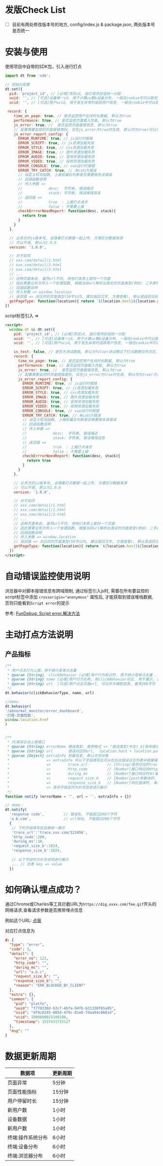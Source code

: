 # 发版Check List
- [ ] 目前有两处修改版本号的地方, config/index.js & package.json, 两处版本号是否统一

# 安装与使用
使用项目中自带的SDK包，引入进行打点
```js
import dt from 'sdk';

// 初始化配置
dt.set({
  pid: 'project_id', // [必填]项目id, 由灯塔项目组统一分配
  uuid: '', // [可选]设备唯一id, 用于计算uv数&设备分布. 一般在cookie中可以取到, 没有uuid可用设备mac/idfa/imei替代. 或者在storage的key中存入随机数字, 模拟设备唯一id.
  ucid: '', // [可选]用户ucid, 用于发生异常时追踪用户信息, 一般在cookie中可以取到, 没有可传空字符串

 record: {
    time_on_page: true, // 是否监控用户在线时长数据, 默认为true
    performance: true, // 是否监控页面载入性能, 默认为true
    js_error: true, //  是否监控页面报错信息, 默认为true
    // 配置需要监控的页面报错类别, 仅在js_error为true时生效, 默认均为true(可以将配置改为false, 以屏蔽不需要上报的错误类别)
    js_error_report_config: {
      ERROR_RUNTIME: true, // js运行时报错
      ERROR_SCRIPT: true, // js资源加载失败
      ERROR_STYLE: true, // css资源加载失败
      ERROR_IMAGE: true, // 图片资源加载失败
      ERROR_AUDIO: true, // 音频资源加载失败
      ERROR_VIDEO: true, // 视频资源加载失败
      ERROR_CONSOLE: true, // vue运行时报错
      ERROR_TRY_CATCH: true, // 未catch错误
      // 自定义检测函数, 上报前最后判断是否需要报告该错误
      // 回调函数说明
      // 传入参数 => 
      //            desc:  字符串, 错误描述
      //            stack: 字符串, 错误堆栈信息
      // 返回值 =>  
      //            true  : 上报打点请求
      //            false : 不需要上报
      checkErrrorNeedReport: function(desc, stack){
        return true
      }
    }
  },

  // 业务方的js版本号, 会随着打点数据一起上传, 方便区分数据来源
  // 可以不填, 默认为1.0.0
  version: '1.0.0',

  // 对于如同
  // xxx.com/detail/1.html
  // xxx.com/detail/2.html
  // xxx.com/detail/3.html
  // ...
  // 这种页面来说, 虽然url不同, 但他们本质上是同一个页面
  // 因此需要业务方传入一个处理函数, 根据当前url解析出真实的页面类型(例如: 二手房列表/经纪人详情页), 以便灯塔系统对错误来源进行分类
  // 回调函数说明
  // 传入参数 => window.location
  // 返回值 => 对应的的页面类型(50字以内, 建议返回汉字, 方便查看), 默认是返回当前页面的url
  getPageType: function(location){ return `${location.host}${location.pathname}` }
})

```

script标签引入 =>
```html
<script>
  window.dt && dt.set({
    pid: 'project_id', // [必填]项目id, 由灯塔项目组统一分配
    uuid: '', // [可选]设备唯一id, 用于计算uv数&设备分布. 一般在cookie中可以取到, 没有uuid可用设备mac/idfa/imei替代. 或者在storage的key中存入随机数字, 模拟设备唯一id.
    ucid: '', // [可选]用户ucid, 用于发生异常时追踪用户信息, 一般在cookie中可以取到, 没有可传空字符串

    is_test: false, // 是否为测试数据, 默认为false(测试模式下打点数据仅供浏览, 不会展示在系统中)
    record: {
      time_on_page: true, // 是否监控用户在线时长数据, 默认为true
      performance: true, // 是否监控页面载入性能, 默认为true
      js_error: true, //  是否监控页面报错信息, 默认为true
      // 配置需要监控的页面报错类别, 仅在js_error为true时生效, 默认均为true(可以将配置改为false, 以屏蔽不需要上报的错误类别)
      js_error_report_config: {
        ERROR_RUNTIME: true, // js运行时报错
        ERROR_SCRIPT: true, // js资源加载失败
        ERROR_STYLE: true, // css资源加载失败
        ERROR_IMAGE: true, // 图片资源加载失败
        ERROR_AUDIO: true, // 音频资源加载失败
        ERROR_VIDEO: true, // 视频资源加载失败
        ERROR_CONSOLE: true, // vue运行时报错
        ERROR_TRY_CATCH: true, // 未catch错误
        // 自定义检测函数, 上报前最后判断是否需要报告该错误
        // 回调函数说明
        // 传入参数 => 
        //            desc:  字符串, 错误描述
        //            stack: 字符串, 错误堆栈信息
        // 返回值 =>  
        //            true  : 上报打点请求
        //            false : 不需要上报
        checkErrrorNeedReport: function(desc, stack){
          return true
        }
      }
    },

    // 业务方的js版本号, 会随着打点数据一起上传, 方便区分数据来源
    // 可以不填, 默认为1.0.0
    version: '1.0.0',

    // 对于如同
    // xxx.com/detail/1.html
    // xxx.com/detail/2.html
    // xxx.com/detail/3.html
    // ...
    // 这种页面来说, 虽然url不同, 但他们本质上是同一个页面
    // 因此需要业务方传入一个处理函数, 根据当前url解析出真实的页面类型(例如: 二手房列表/经纪人详情页), 以便灯塔系统对错误来源进行分类
    // 回调函数说明
    // 传入参数 => window.location
    // 返回值 => 对应的的页面类型(50字以内, 建议返回汉字, 方便查看), 默认是返回当前页面的url
    getPageType: function(location){ return `${location.host}${location.pathname}` }
  })
</script>

```

# 自动错误监控使用说明

浏览器中对脚本报错信息有跨域限制, 通过标签引入js时, 需要在所有要监控的script标签中添加 `crossorigin="anonymous"` 属性后, 才能获取到错误堆栈数据, 否则只能看到`Script error`的提示

参考: [FunDebug: Script error.解决方法](https://blog.fundebug.com/2017/04/07/solve-script-error/)

# 主动打点方法说明

##  产品指标
```js
/**
 * 用户点击行为上报，用于统计菜单点击量
 * @param {String}  clickBehavior [必填]用户行为标识符, 用于统计菜单点击量 , 最多50字符( menu/click/button/...)
 * @param {String} name [必填]用户行为名称, 和clickBehavior对应, 用于展示, 建议传中文, 最多50字符
 * @param {String} url  [可选]用户点击页面url, 可以作为辅助信息, 最多200字符
 */
dt.behavior(clickBehaviorType, name, url)

//demo:
dt.behavior(
'/abnormal_monitor/error_dashboard',
'灯塔-页面性能',
window.location.href
)


/**
 * JS错误主动上报接口
 * @param {String} errorName 错误类型, 推荐格式 => "错误类型(中文)_${具体错误名}", 最长200字
 * @param {String} url       错误对应的url,  location.host + location.pathname, 不包括get参数(get参数可以转成json后放在detail中), 最长200个字
 * @param {Object} extraInfo 附属信息, 默认为空对象
 *                 => extraInfo 中以下字段填写后可以在后台错误日志列表中直接展示
 *                 =>        trace_url         // [String]请求对应的trace系统查看地址, 例如: trace系统url + trace_id
 *                 =>        http_code         // [Number]接口响应的Http状态码，
 *                 =>        during_ms         // [Number]接口响应时长(毫秒)
 *                 =>        request_size_b    // [Number]post参数体积, 单位b
 *                 =>        response_size_b   // [Number]响应值体积, 单位b
 *                 => 其余字段会作为补充信息进行展示
 */
function notify (errorName = '', url = '', extraInfo = {}) 

// demo：
dt.notify(
  'response code',         // 错误名, 不能超过200个字符
  'a.b.com',               // url地址, 不能超过200个字符
  {
   // 下列字段填写后会被统一展示 
   'trace_url':'trace.xxx.com/123456',
   'http_code':200,        
   'during_ms':10,         
   'request_size_b':1024,  
   'response_size_b':1024, 
   
   // 以下字段作为补充说明进行展示
   ... // 任意 key => value
  })
```


# 如何确认埋点成功？
通过Chrome或Charles等工具拦截URL为`https://dig.xxxx.com/fee.gif`开头的网络请求,查看请求参数是否携带埋点信息

例如这个URL:
[点我](https://dig.xxxxx.com/fee.gif?d=%7B%22type%22%3A%22error%22%2C%22code%22%3A3%2C%22detail%22%3A%7B%22error_no%22%3A122%2C%22http_code%22%3A%22%22%2C%22during_ms%22%3A%22%22%2C%22url%22%3A%22a.b.c%22%2C%22request_size_b%22%3A%22%22%2C%22response_size_b%22%3A%22%22%2C%22reason%22%3A%22ERR_BLOCKED_BY_CLIENT%22%7D%2C%22extra%22%3A%7B%7D%2C%22common%22%3A%7B%22pid%22%3A%22platfe_saas%22%2C%22uuid%22%3A%22f770330d-b2c7-4bfa-94fb-b31338f65a85%22%2C%22ssid%22%3A%22df9c0245-005d-479c-81e0-7daa94c0681d%22%2C%22ucid%22%3A1000000023100106%2C%22timestamp%22%3A1537431733127%7D%2C%22msg%22%3A%22%22%7D)

对应打点信息为
```json
d: {
  "type": "error",
  "code": 3,
  "detail": {
    "error_no": 122,
    "http_code": "",
    "during_ms": "",
    "url": "a.b.c",
    "request_size_b": "",
    "response_size_b": "",
    "reason": "ERR_BLOCKED_BY_CLIENT"
  },
  "extra": {},
  "common": {
    "pid": "platfe",
    "uuid": "f770330d-b2c7-4bfa-94fb-b31338f65a85",
    "ssid": "df9c0245-005d-479c-81e0-7daa94c0681d",
    "ucid": 1000000023100106,
    "timestamp": 1537431733127
  },
  "msg": ""
}
```
# 数据更新周期

<table>
<thead>
<th>数据项</th>
<th>更新周期</th>
</thead>
<tbody>
<tr>
  <td>页面异常</td>
  <td>5分钟</td>
</tr>
<tr>
  <td>页面性能指标</td>
  <td>15分钟</td>
</tr>
<tr>
  <td>用户停留时长</td>
  <td>15分钟</td>
</tr>
<tr>
  <td>新用户数</td>
  <td>1小时</td>
</tr>
<tr>
  <td>设备数据</td>
  <td>1小时</td>
</tr>
<tr>
  <td>新用户数</td>
  <td>1小时</td>
</tr>
<tr>
  <td>终端:操作系统分布</td>
  <td>6小时</td>
</tr>
<tr>
  <td>终端:设备分布</td>
  <td>6小时</td>
</tr>
<tr>
  <td>终端:浏览器分布</td>
  <td>6小时</td>
</tr>
</tbody>
</table>
